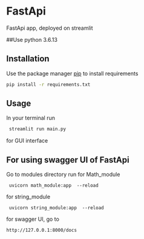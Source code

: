 # FastApi
FastApi app, deployed on streamlit

##Use python 3.6.13

## Installation

Use the package manager [pip](https://pip.pypa.io/en/stable/) to install requirements


```bash
pip install -r requirements.txt
```

## Usage

In your terminal run 

```python
 streamlit run main.py

```
for GUI interface

## For using swagger UI of FastApi 
Go to modules directory run 
for Math_module
```
 uvicorn math_module:app  --reload 
```
for string_module
```
 uvicorn string_module:app  --reload    
```
for swagger UI, go to 
```
http://127.0.0.1:8000/docs
```
